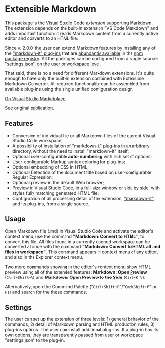 # Extensible Markdown

<!--[![Latest Release](https://vsmarketplacebadge.apphb.com/version/sakryukov.convert-markdown-to-html.svg)](https://marketplace.visualstudio.com/items?itemName=sakryukov.convert-markdown-to-html)-->

This package is the Visual Studio Code *extension* supporting [Markdown](https://en.wikipedia.org/wiki/Markdown). The extension depends on the built-in extension "VS Code Markdown" and adds important function: it reads Markdown content from a currently active editor and converts to an HTML file.

Since v. 2.0.0, the user can extend Markdown features by installing any of the ["markdown-it" plug-ins](https://www.npmjs.com/package/markdown-it) that are [abundantly available](https://www.npmjs.com/browse/keyword/markdown-it-plugin) in the [npm package registry](https://www.npmjs.com). All the packages can be configured from a single source: "settings.json", [on the user or workspace level](https://code.visualstudio.com/docs/getstarted/settings).

That said, there is no a need for different Markdown extensions. It's quite enough to have only the built-in extension combined with Extensible Markdown Converter. All required functionality can be assembled from available plug-ins using the single unified configuration design.

[On Visual Studio Marketplace](https://marketplace.visualstudio.com/items?itemName=sakryukov.extensible-markdown)

See [original publication](https://www.codeproject.com/Articles/1194125/Article-Writing-Toolchain-with-VSCode).

## Features

- Conversion of individual file or all Markdown files of the current Visual Studio Code workspace;
- A possibility of installation of ["markdown-it" plug-ins](https://www.npmjs.com/package/markdown-it) in an arbitrary directory, without the need to install "markdown-it" itself;
- Optional user-configurable **auto-numbering** with rich set of options;
- User-configurable Markup syntax coloring for plug-ins;
- Optional embedding of CSS in HTML;
- Optional Detection of the document title based on user-configurable Regular Expression;
- Optional preview in the default Web browser;
- Preview in Visual Studio Code, in a full-size window or side by side, with styles fully matching generated HTML file;
- Configuration of all processing detail of the extension, ["markdown-it"](https://www.npmjs.com/package/markdown-it) and its plug-ins, from a single source.

## Usage

Open Markdown file (.md) in Visual Studio Code and activate the editor's context menu, use the command **"Markdown: Convert to HTML"**, to convert this file. All files found in a currently opened workspace can be converted at once with the command **"Markdown: Convert to HTML all .md files in workspace"**. This command appears in context menu of any editor, and also in the Explorer context menu.

Two more commands showing in the editor's context menu show HTML preview using all of the extended features: **Markdown: Open <u>P</u>review** (`Ctrl+Shift+V`) and **Markdown: Open Preview to the <u>S</u>ide** (`Ctrl+K V`).

Alternatively, open the Command Palette ("`Ctrl+Shift+P`"/"`Cmd+Shift+P`" or `F1`) and search for the these commands.

## Settings

The user can set up the extension of three levels: 1) general behavior of the commands, 2) detail of Markdown parsing and HTML production rules, 3) plug-ins options. The user can install additional plug-ins. If a plug-in has its own options, they are transparently passed from user or workspace "settings.json" to the plug-in.
